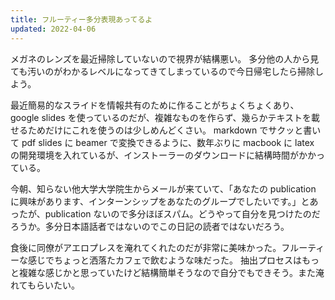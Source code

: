 ```yaml
---
title: フルーティー多分表現あってるよ
updated: 2022-04-06
---
```


メガネのレンズを最近掃除していないので視界が結構悪い。
多分他の人から見ても汚いのがわかるレベルになってきてしまっているので今日帰宅したら掃除しよう。

最近簡易的なスライドを情報共有のために作ることがちょくちょくあり、google slides を使っているのだが、複雑なものを作らず、幾らかテキストを載せるためだけにこれを使うのは少しめんどくさい。
markdown でサクッと書いて pdf slides に beamer で変換できるように、数年ぶりに macbook に latex の開発環境を入れているが、インストーラーのダウンロードに結構時間がかかっている。

今朝、知らない他大学大学院生からメールが来ていて、「あなたの publication に興味があります、インターンシップをあなたのグループでしたいです。」とあったが、publication ないので多分ほぼスパム。どうやって自分を見つけたのだろうか。多分日本語話者ではないのでこの日記の読者ではないだろう。

食後に同僚がアエロプレスを淹れてくれたのだが非常に美味かった。フルーティーな感じでちょっと洒落たカフェで飲むような味だった。
抽出プロセスはもっと複雑な感じかと思っていたけど結構簡単そうなので自分でもできそう。また淹れてもらいたい。
